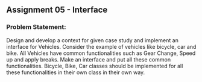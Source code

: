 ## Assignment 05 - Interface
### Problem Statement:
Design and develop a context for given case study and implement an interface for Vehicles. Consider the example of vehicles like bicycle, car and bike. All Vehicles have common functionalities such as Gear Change, Speed up and apply breaks. Make an interface and put all these common functionalities. Bicycle, Bike, Car classes should be implemented for all these functionalities in their own class in their own way.
